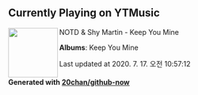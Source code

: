 ## Currently Playing on YTMusic

[<img align="left" width="100" src="https://lh3.googleusercontent.com/cYEaqMFK85Z64kIe_0eB5nh-rvMH7FFdkKc0P9-9kvm0zHMqnawY7bK8cwlG8ffJiTd_RrEtmlFpDPsv">](https://music.youtube.com/channel/UCJKSdusIzLEyV-LQKAY3UJA)

NOTD & Shy Martin - Keep You Mine

**Albums**: Keep You Mine

Last updated at 2020. 7. 17. 오전 10:57:12

#### Generated with [20chan/github-now](https://github.com/20chan/github-now)


<!--
**20chan/20chan** is a ✨ _special_ ✨ repository because its `README.md` (this file) appears on your GitHub profile.

Here are some ideas to get you started:

- 🔭 I’m currently working on ...
- 🌱 I’m currently learning ...
- 👯 I’m looking to collaborate on ...
- 🤔 I’m looking for help with ...
- 💬 Ask me about ...
- 📫 How to reach me: ...
- 😄 Pronouns: ...
- ⚡ Fun fact: ...
-->
